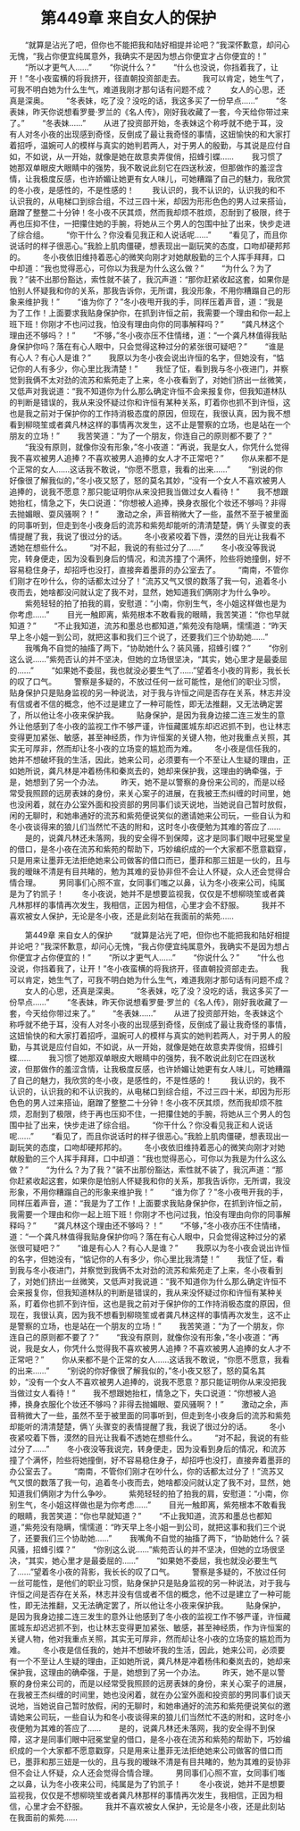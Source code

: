 # 　　第449章 来自女人的保护
　　“就算是沾光了吧，但你也不能把我和陆好相提并论吧？”我深怀歉意，却问心无愧，“我占你便宜纯属意外，我确实不是因为想占你便宜才占你便宜的！”
　　“所以才更气人……”
　　“你说什么？”
　　“什么也没说，你挡着我了，让开！”冬小夜蛮横的将我挤开，径直朝投资部走去。
　　我可以肯定，她生气了，可我不明白她为什么生气，难道我刚才那句话有问题不成？
　　女人的心思，还真是深奥。
　　“冬表妹，吃了没？没吃的话，我这多买了一份早点……”
　　“冬表妹，昨天你说想看罗曼·罗兰的《名人传》，刚好我收藏了一套，今天给你带过来了。”
　　“冬表妹……”
　　从进了投资部开始，冬表妹这个称呼就不绝于耳，没有人对冬小夜的出现感到奇怪，反倒成了最让我奇怪的事情，这妞愉快的和大家打着招呼，温婉可人的模样与真实的她判若两人，对于男人的殷勤，与其说是应付自如，不如说，从一开始，就像是她在故意卖弄俊俏，招蜂引蝶……
　　我习惯了她那双单眼皮大眼睛中的强势，我不敢说此刻它在四送秋波，但那做作的羞涩含情，让我极度反感，也许娇媚让她更有女人味儿，可她糟蹋了自己的魅力，我欣赏的冬小夜，是感性的，不是性感的！
　　我认识的，我不认识的，认识我的和不认识我的，从电梯口到综合组，不过三四十米，却因为形形色色的男人过来搭讪，磨蹭了整整二十分钟！冬小夜不厌其烦，然而我却烦不胜烦，忍耐到了极限，终于再也压抑不住，一把攥住她的手腕，将她从三个男人的包围中扯了出来，快步走进了综合组。
　　“你干什么？你没看见我正和人说话呢……”
　　“看见了，而且你说话时的样子很恶心。”我脸上肌肉僵硬，想表现出一副玩笑的态度，口吻却硬邦邦的。
　　冬小夜依旧维持着恶心的微笑向刚才对她献殷勤的三个人挥手拜拜，口中却道：“我也觉得恶心，可你以为我是为什么这么做？”
　　“为什么？为了我？”装不出那份豁达，索性就不装了，我沉声道：“那你赶紧收起这套，如果你是怕别人怀疑我和你的关系，那我告诉你，无所谓，我没形象，不用你糟蹋自己的形象来维护我！”
　　“谁为你了？”冬小夜甩开我的手，同样压着声音，道：“我是为了工作！上面要求我贴身保护你，在抓到许恒之前，我需要一个理由和你一起上班下班！你刚才不也问过我，怕没有理由向你的同事解释吗？”
　　“龚凡林这个理由还不够吗？！”
　　“不够，”冬小夜亦压不住情绪，道：“一个龚凡林值得我贴身保护你吗？落在有心人眼中，只会觉得这种过分的紧张很可疑吧？”
　　“谁是有心人？有心人是谁？”
　　我原以为冬小夜会说出许恒的名字，但她没有，“惦记你的人有多少，你心里比我清楚！”
　　我怔了怔，看到我与冬小夜进门，并察觉到我俩不太对劲的流苏和紫苑走了上来，冬小夜看到了，对她们挤出一丝微笑，又低声对我说道：“我不知道你为什么那么确定许恒不会来报复你，但我知道林队的判断是错误的，我从来没怀疑过你和许恒有某种关系，盯着你也抓不到许恒，这也是我之前对于保护你的工作持消极态度的原因，但现在，我很认真，因为我不想看到柳晓笙或者龚凡林这样的事情再次发生，这不止是警察的立场，也是站在一个朋友的立场！”
　　我苦笑道：“为了一个朋友，你连自己的原则都不要了？”
　　“我没有原则，就像你没有形象，”冬小夜道：“再说，我是女人，你凭什么觉得我不喜欢被男人追捧？不喜欢被男人追捧的女人才不正常吧？”
　　你从来都不是个正常的女人……这话我不敢说，“你愿不愿意，我看的出来……”
　　“别说的你好像很了解我似的，”冬小夜又怒了，怒的莫名其妙，“没有一个女人不喜欢被男人追捧的，说我不愿意？那只能证明你从来没把我当做过女人看待！”
　　我不想跟她抬杠，情急之下，失口说道：“你想被人追捧，换身衣服化个妆还不够吗？非得去抛媚眼、耍风骚啊？！”
　　激动之余，声音稍微大了一些，虽然不至于被里面的同事听到，但走到冬小夜身后的流苏和紫苑却能听的清清楚楚，俩丫头骤变的表情提醒了我，我说了很过分的话。
　　冬小夜紧咬着下唇，漠然的目光让我看不透她在想些什么。
　　“对不起，我说的有些过分了……”
　　冬小夜没等我说完，转身便走，因为没看到身后的情况，和流苏撞了个满怀，险些将她撞倒，好不容易稳住身子，却招呼也没打，直接奔着墨菲的办公室去了。
　　“南南，不管你们刚才在吵什么，你的话都太过分了！”流苏又气又恨的数落了我一句，追着冬小夜而去，她啥都没问就认定了我不对，显然，她知道我们俩刚才为什么争吵。
　　紫苑轻轻的拍了拍我的肩，安慰道：“小南，你别生气，冬小姐这样做也是为你考虑……”
　　目光一触即离，紫苑根本不敢看我的眼睛，我苦笑道：“你也早就知道？”
　　“不止我知道，流苏和墨总也都知道，”紫苑没有隐瞒，懦懦道：“昨天早上冬小姐一到公司，就把这事和我们三个说了，还要我们三个协助她……”
　　我嘴角不自觉的抽搐了两下，“协助她什么？装风骚，招蜂引蝶？”
　　“你别这么说……”紫苑否认的并不坚决，但她的立场很坚决，“其实，她心里才是最委屈的……”
　　“如果她不委屈，我也就没必要生气了……”望着冬小夜的背影，我长长的叹了口气。
　　警察是多疑的，不放过任何一丝可能性，是他们的职业习惯，贴身保护只是贴身监视的另一种说法，对于我与许恒之间是否存在关系，林志并没有信或者不信的概念，他不过是建立了一种可能性，即无法推翻，又无法确定罢了，所以他让冬小夜来保护我。
　　贴身保护，是因为我身边接二连三发生的意外让他感到了冬小夜的监视工作不够严谨，许恒藏匿城东却迟迟抓不到，也让林志变得更加紧张、敏感，甚至神经质，作为许恒案的关键人物，他对我重点关照，其实无可厚非，然而却让冬小夜的立场变的尴尬而为难。
　　冬小夜是信任我的，她并不想破坏我的生活，因此，她来公司，必须要有一个不至让人生疑的理由，正如她所说，龚凡林是冲着杨伟和秦岚去的，她却来保护我，这理由的确牵强，于是，她想到了另一个办法。
　　昨天，她不是以警察的身份来公司的，而是以经常受我照顾的远房表妹的身份，来关心案子的进展，在我被王杰纠缠的时间里，她也没闲着，就在办公室外面和投资部的男同事们谈天说地，当她说自己暂时放假，闲的无聊时，和她串通好的流苏和紫苑便说笑似的邀请她来公司玩，一些自认为和冬小夜谈得来的狼儿们当然忙不迭的附和，这时冬小夜便勉为其难的答应了……
　　是的，说龚凡林还未落网，我的安全得不到保障，这才是同事们眼中冠冕堂皇的借口，是冬小夜在流苏和紫苑的帮助下，巧妙编织成的一个大家都不愿意戳穿，只是用来让墨菲无法拒绝她来公司做客的借口而已，墨菲和那三妞是一伙的，且与我的暧昧不清是有目共睹的，勉为其难的妥协非但不会让人怀疑，众人还会觉得合情合理。
　　男同事们心照不宣，女同事们嗤之以鼻，认为冬小夜来公司，纯属是为了钓凯子！
　　冬小夜说，她并不是想要监视我，仅仅是不想柳晓笙或者龚凡林那样的事情再次发生，我相信，正因为相信，心里才会不舒服。
　　我并不喜欢被女人保护，无论是冬小夜，还是此刻站在我面前的紫苑……

　　第449章 来自女人的保护
　　“就算是沾光了吧，但你也不能把我和陆好相提并论吧？”我深怀歉意，却问心无愧，“我占你便宜纯属意外，我确实不是因为想占你便宜才占你便宜的！”
　　“所以才更气人……”
　　“你说什么？”
　　“什么也没说，你挡着我了，让开！”冬小夜蛮横的将我挤开，径直朝投资部走去。
　　我可以肯定，她生气了，可我不明白她为什么生气，难道我刚才那句话有问题不成？
　　女人的心思，还真是深奥。
　　“冬表妹，吃了没？没吃的话，我这多买了一份早点……”
　　“冬表妹，昨天你说想看罗曼·罗兰的《名人传》，刚好我收藏了一套，今天给你带过来了。”
　　“冬表妹……”
　　从进了投资部开始，冬表妹这个称呼就不绝于耳，没有人对冬小夜的出现感到奇怪，反倒成了最让我奇怪的事情，这妞愉快的和大家打着招呼，温婉可人的模样与真实的她判若两人，对于男人的殷勤，与其说是应付自如，不如说，从一开始，就像是她在故意卖弄俊俏，招蜂引蝶……
　　我习惯了她那双单眼皮大眼睛中的强势，我不敢说此刻它在四送秋波，但那做作的羞涩含情，让我极度反感，也许娇媚让她更有女人味儿，可她糟蹋了自己的魅力，我欣赏的冬小夜，是感性的，不是性感的！
　　我认识的，我不认识的，认识我的和不认识我的，从电梯口到综合组，不过三四十米，却因为形形色色的男人过来搭讪，磨蹭了整整二十分钟！冬小夜不厌其烦，然而我却烦不胜烦，忍耐到了极限，终于再也压抑不住，一把攥住她的手腕，将她从三个男人的包围中扯了出来，快步走进了综合组。
　　“你干什么？你没看见我正和人说话呢……”
　　“看见了，而且你说话时的样子很恶心。”我脸上肌肉僵硬，想表现出一副玩笑的态度，口吻却硬邦邦的。
　　冬小夜依旧维持着恶心的微笑向刚才对她献殷勤的三个人挥手拜拜，口中却道：“我也觉得恶心，可你以为我是为什么这么做？”
　　“为什么？为了我？”装不出那份豁达，索性就不装了，我沉声道：“那你赶紧收起这套，如果你是怕别人怀疑我和你的关系，那我告诉你，无所谓，我没形象，不用你糟蹋自己的形象来维护我！”
　　“谁为你了？”冬小夜甩开我的手，同样压着声音，道：“我是为了工作！上面要求我贴身保护你，在抓到许恒之前，我需要一个理由和你一起上班下班！你刚才不也问过我，怕没有理由向你的同事解释吗？”
　　“龚凡林这个理由还不够吗？！”
　　“不够，”冬小夜亦压不住情绪，道：“一个龚凡林值得我贴身保护你吗？落在有心人眼中，只会觉得这种过分的紧张很可疑吧？”
　　“谁是有心人？有心人是谁？”
　　我原以为冬小夜会说出许恒的名字，但她没有，“惦记你的人有多少，你心里比我清楚！”
　　我怔了怔，看到我与冬小夜进门，并察觉到我俩不太对劲的流苏和紫苑走了上来，冬小夜看到了，对她们挤出一丝微笑，又低声对我说道：“我不知道你为什么那么确定许恒不会来报复你，但我知道林队的判断是错误的，我从来没怀疑过你和许恒有某种关系，盯着你也抓不到许恒，这也是我之前对于保护你的工作持消极态度的原因，但现在，我很认真，因为我不想看到柳晓笙或者龚凡林这样的事情再次发生，这不止是警察的立场，也是站在一个朋友的立场！”
　　我苦笑道：“为了一个朋友，你连自己的原则都不要了？”
　　“我没有原则，就像你没有形象，”冬小夜道：“再说，我是女人，你凭什么觉得我不喜欢被男人追捧？不喜欢被男人追捧的女人才不正常吧？”
　　你从来都不是个正常的女人……这话我不敢说，“你愿不愿意，我看的出来……”
　　“别说的你好像很了解我似的，”冬小夜又怒了，怒的莫名其妙，“没有一个女人不喜欢被男人追捧的，说我不愿意？那只能证明你从来没把我当做过女人看待！”
　　我不想跟她抬杠，情急之下，失口说道：“你想被人追捧，换身衣服化个妆还不够吗？非得去抛媚眼、耍风骚啊？！”
　　激动之余，声音稍微大了一些，虽然不至于被里面的同事听到，但走到冬小夜身后的流苏和紫苑却能听的清清楚楚，俩丫头骤变的表情提醒了我，我说了很过分的话。
　　冬小夜紧咬着下唇，漠然的目光让我看不透她在想些什么。
　　“对不起，我说的有些过分了……”
　　冬小夜没等我说完，转身便走，因为没看到身后的情况，和流苏撞了个满怀，险些将她撞倒，好不容易稳住身子，却招呼也没打，直接奔着墨菲的办公室去了。
　　“南南，不管你们刚才在吵什么，你的话都太过分了！”流苏又气又恨的数落了我一句，追着冬小夜而去，她啥都没问就认定了我不对，显然，她知道我们俩刚才为什么争吵。
　　紫苑轻轻的拍了拍我的肩，安慰道：“小南，你别生气，冬小姐这样做也是为你考虑……”
　　目光一触即离，紫苑根本不敢看我的眼睛，我苦笑道：“你也早就知道？”
　　“不止我知道，流苏和墨总也都知道，”紫苑没有隐瞒，懦懦道：“昨天早上冬小姐一到公司，就把这事和我们三个说了，还要我们三个协助她……”
　　我嘴角不自觉的抽搐了两下，“协助她什么？装风骚，招蜂引蝶？”
　　“你别这么说……”紫苑否认的并不坚决，但她的立场很坚决，“其实，她心里才是最委屈的……”
　　“如果她不委屈，我也就没必要生气了……”望着冬小夜的背影，我长长的叹了口气。
　　警察是多疑的，不放过任何一丝可能性，是他们的职业习惯，贴身保护只是贴身监视的另一种说法，对于我与许恒之间是否存在关系，林志并没有信或者不信的概念，他不过是建立了一种可能性，即无法推翻，又无法确定罢了，所以他让冬小夜来保护我。
　　贴身保护，是因为我身边接二连三发生的意外让他感到了冬小夜的监视工作不够严谨，许恒藏匿城东却迟迟抓不到，也让林志变得更加紧张、敏感，甚至神经质，作为许恒案的关键人物，他对我重点关照，其实无可厚非，然而却让冬小夜的立场变的尴尬而为难。
　　冬小夜是信任我的，她并不想破坏我的生活，因此，她来公司，必须要有一个不至让人生疑的理由，正如她所说，龚凡林是冲着杨伟和秦岚去的，她却来保护我，这理由的确牵强，于是，她想到了另一个办法。
　　昨天，她不是以警察的身份来公司的，而是以经常受我照顾的远房表妹的身份，来关心案子的进展，在我被王杰纠缠的时间里，她也没闲着，就在办公室外面和投资部的男同事们谈天说地，当她说自己暂时放假，闲的无聊时，和她串通好的流苏和紫苑便说笑似的邀请她来公司玩，一些自认为和冬小夜谈得来的狼儿们当然忙不迭的附和，这时冬小夜便勉为其难的答应了……
　　是的，说龚凡林还未落网，我的安全得不到保障，这才是同事们眼中冠冕堂皇的借口，是冬小夜在流苏和紫苑的帮助下，巧妙编织成的一个大家都不愿意戳穿，只是用来让墨菲无法拒绝她来公司做客的借口而已，墨菲和那三妞是一伙的，且与我的暧昧不清是有目共睹的，勉为其难的妥协非但不会让人怀疑，众人还会觉得合情合理。
　　男同事们心照不宣，女同事们嗤之以鼻，认为冬小夜来公司，纯属是为了钓凯子！
　　冬小夜说，她并不是想要监视我，仅仅是不想柳晓笙或者龚凡林那样的事情再次发生，我相信，正因为相信，心里才会不舒服。
　　我并不喜欢被女人保护，无论是冬小夜，还是此刻站在我面前的紫苑……
